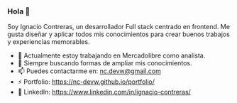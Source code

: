 ### Hola 👋

Soy Ignacio Contreras, un desarrollador Full stack centrado en frontend.
Me gusta diseñar y aplicar todos mis conocimientos para crear buenos trabajos y experiencias
memorables.

- 🔭 Actualmente estoy trabajando en Mercadolibre como analista.
- 🌱 Siempre buscando formas de ampliar mis conocimientos.
- 📫 Puedes contactarme en: nc.devw@gmail.com
- ⚡ Portfolio: https://nc-devw.github.io/portfolio/
- 💬 LinkedIn: https://www.linkedin.com/in/ignacio-contreras/
